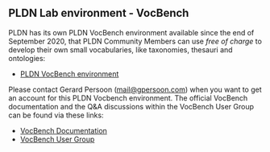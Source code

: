 <H2>PLDN Lab environment - VocBench</H2>

PLDN has its own PLDN VocBench environment available since the end of September 2020, that PLDN Community Members can use <em>free of charge</em> to develop their own small vocabularies, like taxonomies, thesauri and ontologies:

- [PLDN VocBench environment](http://vocbench.pldn.nl/vocbench3)

Please contact Gerard Persoon (<mail@gpersoon.com>) when you want to get an account for this PLDN Vocbench environment. The official VocBench documentation and the Q&A discussions within the VocBench User Group can be found via these links:

- [VocBench Documentation](http://vocbench.uniroma2.it/doc/)
- [VocBench User Group](https://groups.google.com/g/vocbench-user?pli=1)
